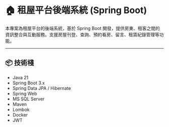 # 🏠 租屋平台後端系統 (Spring Boot)

本專案為租屋平台的後端系統，基於 Spring Boot 開發，提供房東、租客之間的資訊整合與互動服務。支援房屋刊登、查詢、預約看房、留言、租賃紀錄管理等功能。

---

## 📦 技術棧

- Java 21
- Spring Boot 3.x
- Spring Data JPA / Hibernate
- Spring Web
- MS SQL Server
- Maven
- Lombok
- Docker
- JWT

